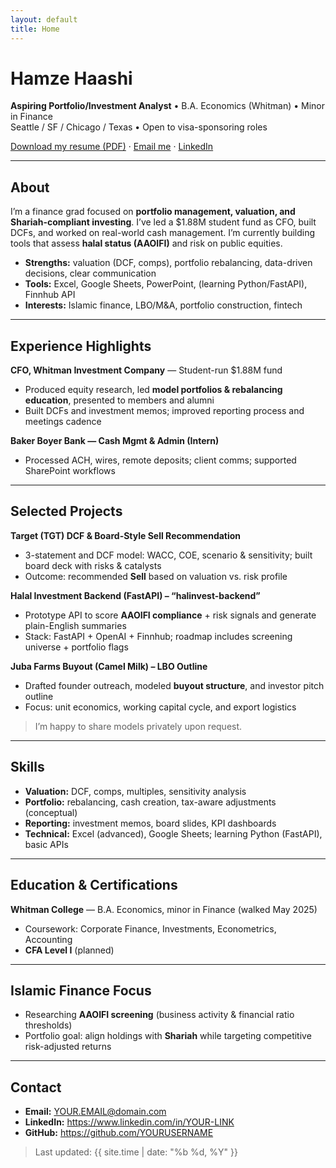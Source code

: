 ```yaml
---
layout: default
title: Home
---
```


# Hamze Haashi
**Aspiring Portfolio/Investment Analyst** • B.A. Economics (Whitman) • Minor in Finance  
Seattle / SF / Chicago / Texas • Open to visa-sponsoring roles

[Download my resume (PDF)](/assets/resume.pdf) · [Email me](mailto:YOUR.EMAIL@domain.com) · [LinkedIn](https://www.linkedin.com/in/YOUR-LINK)

---

## About
I’m a finance grad focused on **portfolio management, valuation, and Shariah-compliant investing**. I’ve led a $1.88M student fund as CFO, built DCFs, and worked on real-world cash management. I’m currently building tools that assess **halal status (AAOIFI)** and risk on public equities.

- **Strengths:** valuation (DCF, comps), portfolio rebalancing, data-driven decisions, clear communication  
- **Tools:** Excel, Google Sheets, PowerPoint, (learning Python/FastAPI), Finnhub API  
- **Interests:** Islamic finance, LBO/M&A, portfolio construction, fintech

---

## Experience Highlights
**CFO, Whitman Investment Company** — Student-run $1.88M fund  
- Produced equity research, led **model portfolios & rebalancing education**, presented to members and alumni  
- Built DCFs and investment memos; improved reporting process and meetings cadence

**Baker Boyer Bank — Cash Mgmt & Admin (Intern)**  
- Processed ACH, wires, remote deposits; client comms; supported SharePoint workflows

---

## Selected Projects
**Target (TGT) DCF & Board-Style Sell Recommendation**  
- 3-statement and DCF model: WACC, COE, scenario & sensitivity; built board deck with risks & catalysts  
- Outcome: recommended **Sell** based on valuation vs. risk profile

**Halal Investment Backend (FastAPI) – “halinvest-backend”**  
- Prototype API to score **AAOIFI compliance** + risk signals and generate plain-English summaries  
- Stack: FastAPI + OpenAI + Finnhub; roadmap includes screening universe + portfolio flags

**Juba Farms Buyout (Camel Milk) – LBO Outline**  
- Drafted founder outreach, modeled **buyout structure**, and investor pitch outline  
- Focus: unit economics, working capital cycle, and export logistics

> I’m happy to share models privately upon request.

---

## Skills
- **Valuation:** DCF, comps, multiples, sensitivity analysis  
- **Portfolio:** rebalancing, cash creation, tax-aware adjustments (conceptual)  
- **Reporting:** investment memos, board slides, KPI dashboards  
- **Technical:** Excel (advanced), Google Sheets; learning Python (FastAPI), basic APIs

---

## Education & Certifications
**Whitman College** — B.A. Economics, minor in Finance (walked May 2025)  
- Coursework: Corporate Finance, Investments, Econometrics, Accounting  
- **CFA Level I** (planned)

---

## Islamic Finance Focus
- Researching **AAOIFI screening** (business activity & financial ratio thresholds)  
- Portfolio goal: align holdings with **Shariah** while targeting competitive risk-adjusted returns

---

## Contact
- **Email:** YOUR.EMAIL@domain.com  
- **LinkedIn:** https://www.linkedin.com/in/YOUR-LINK  
- **GitHub:** https://github.com/YOURUSERNAME

> Last updated: {{ site.time | date: "%b %d, %Y" }}
